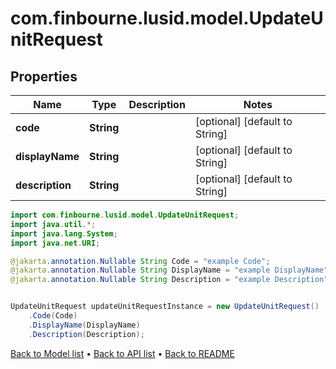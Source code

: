 # com.finbourne.lusid.model.UpdateUnitRequest

## Properties

Name | Type | Description | Notes
------------ | ------------- | ------------- | -------------
**code** | **String** |  | [optional] [default to String]
**displayName** | **String** |  | [optional] [default to String]
**description** | **String** |  | [optional] [default to String]

```java
import com.finbourne.lusid.model.UpdateUnitRequest;
import java.util.*;
import java.lang.System;
import java.net.URI;

@jakarta.annotation.Nullable String Code = "example Code";
@jakarta.annotation.Nullable String DisplayName = "example DisplayName";
@jakarta.annotation.Nullable String Description = "example Description";


UpdateUnitRequest updateUnitRequestInstance = new UpdateUnitRequest()
    .Code(Code)
    .DisplayName(DisplayName)
    .Description(Description);
```


[Back to Model list](../README.md#documentation-for-models) &#8226; [Back to API list](../README.md#documentation-for-api-endpoints) &#8226; [Back to README](../README.md)
